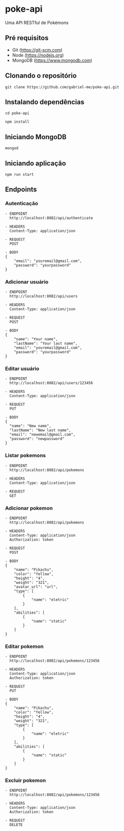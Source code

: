 # poke-api

Uma API RESTful de Pokémons

## Pré requisitos

- Git (https://git-scm.com)
- Node (https://nodejs.org)
- MongoDB (https://www.mongodb.com)

## Clonando o repositório

```
git clone https://github.com/gabriel-me/poke-api.git
```

## Instalando dependências

```
cd poke-api
```

```
npm install
```

## Iniciando MongoDB

```
mongod
```

## Iniciando aplicação

```
npm run start
```

## Endpoints

### Autenticação

```
- ENDPOINT
  http://localhost:8082/api/authenticate

- HEADERS
  Content-Type: application/json

- REQUEST
  POST

- BODY
{
	"email": "youremail@gmail.com",
	"password": "yourpassword"
}
```

### Adicionar usuário

```
- ENDPOINT
  http://localhost:8082/api/users

- HEADERS
  Content-Type: application/json

- REQUEST
  POST

- BODY
{
	"name": "Your name",
	"lastName": "Your last name",
	"email": "youremail@gmail.com",
	"password": "yourpassword"
}
```

### Editar usuário

```
- ENDPOINT
  http://localhost:8082/api/users/123456

- HEADERS
  Content-Type: application/json

- REQUEST
  PUT

- BODY
{
  "name": "New name",
  "lastName": "New last name",
  "email": "newemail@gmail.com",
  "password": "newpassword"
}
```

### Listar pokemons 

```
- ENDPOINT
  http://localhost:8082/api/pokemons

- HEADERS
  Content-Type: application/json

- REQUEST
  GET
```

### Adicionar pokemon

```
- ENDPOINT
  http://localhost:8082/api/pokemons

- HEADERS
  Content-Type: application/json
  Authorization: token

- REQUEST
  POST

- BODY
{
	"name": "Pikachu",
	"color": "Yellow",
	"height": "4",
	"weight": "321",
	"avatar_url": "url",
	"type": [
		{
			"name": "eletric"
		}
	],
	"abilities": [
		{
			"name": "static"
		}
	]
}
```

### Editar pokemon

```
- ENDPOINT
  http://localhost:8082/api/pokemons/123456

- HEADERS
  Content-Type: application/json
  Authorization: token

- REQUEST
  PUT

- BODY
{
	"name": "Pikachu",
	"color": "Yellow",
	"height": "4",
	"weight": "321",
	"type": [
		{
			"name": "eletric"
		}
	],
	"abilities": [
		{
			"name": "static"
		}
	]
}
```


### Excluir pokemon

```
- ENDPOINT
  http://localhost:8082/api/pokemons/123456

- HEADERS
  Content-Type: application/json
  Authorization: token

- REQUEST
  DELETE
```